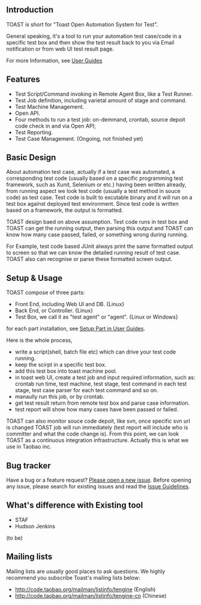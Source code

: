 ## Introduction

TOAST is short for "Toast Open Automation System for Test". 

General speaking, it's a tool to run your automation test case/code in a specific test box and then show the test result back to you via Email notification or from web UI test result page.

For more Information, see [User Guides](https://github.com/taobao/toast/wiki)

## Features

* Test Script/Command invoking in Remote Agent Box, like a Test Runner.
* Test Job definition, including varietal amount of stage and command.
* Test Machine Management.
* Open API.
* Four methods to run a test job: on-demmand, crontab, source depoit code check in and via Open API;
* Test Reporting.
* Test Case Management. (Ongoing, not finished yet)


## Basic Design  

About automation test case, actually if a test case was automated, a corresponding test code (usually based on a specific programming test framework, such as Xunit, Selenium or etc.) having been written already, from running aspect we look test code (usually a test method in souce code) as test case. Test code is built to excutable binary and it will run on a test box against deployed test environment. Since test code is written based on a framework, the output is formatted. 

TOAST design baed on above assumption. Test code runs in test box and TOAST can get the running output, then parsing this output and TOAST can know how many case passed, failed, or something wrong during running.

For Example, test code based JUnit always print the same formatted output to screen so that we can know the detailed running result of test case. TOAST also can recognise or parse these formatted screen output. 


## Setup & Usage

TOAST compose of three parts:
  * Front End, including Web UI and DB. {Linux}
  * Back End, or Controller. {Linux}
  * Test Box, we call it as "test agent" or "agent". {Linux or Windows}

for each part installation, see [Setup Part in User Guides](https://github.com/taobao/toast/wiki).

Here is the whole process,
  * write a script(shell, batch file etc) which can drive your test code running. 
  * keep the scirpt in a specific test box.
  * add this test box into toast machine pool.
  * in toast web UI, create a test job and input required information, such as: crontab run time, test machine, test stage, test command in each test stage, test case parser for each test command and so on.
  * manaully run this job, or by crontab.
  * get test result return from remote test box and parse case information.
  * test report will show how many cases have been passed or failed.


TOAST can also monitor souce code depoit, like svn, once specific svn url is changed TOAST job will run immediately (test report will include who is committer and what the code change is). From this point, we can look TOAST as a continuous integration infrastructure. Actually this is what we use in Taobao inc.


## Bug tracker

Have a bug or a feature request? [Please open a new issue](https://github.com/taobao/toast/issues). Before opening any issue, please search for existing issues and read the [Issue Guidelines](https://github.com/taobao/toast/issue-guidelines).


## What's difference with Existing tool
  * STAF
  * Hudson Jenkins

(to be)

## Mailing lists
Mailing lists are usually good places to ask questions. We highly recommend you subscribe Toast's mailing lists below:
  * http://code.taobao.org/mailman/listinfo/tengine (English) 
  * http://code.taobao.org/mailman/listinfo/tengine-cn (Chinese)
